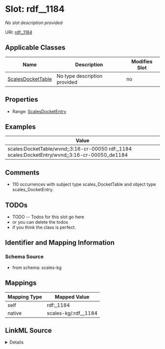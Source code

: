 

# Slot: rdf__1184


_No slot description provided_





URI: [rdf:_1184](http://www.w3.org/1999/02/22-rdf-syntax-ns#_1184)



<!-- no inheritance hierarchy -->





## Applicable Classes

| Name | Description | Modifies Slot |
| --- | --- | --- |
| [ScalesDocketTable](../classes/ScalesDocketTable.md) | No type description provided |  no  |







## Properties

* Range: [ScalesDocketEntry](../classes/ScalesDocketEntry.md)






## Examples

| Value |
| --- |
| scales:DocketTable/wvnd;;3:16-cr-00050 rdf:_1184 scales:DocketEntry/wvnd;;3:16-cr-00050_de1184 |

## Comments

* 110 occurrences with subject type scales_DocketTable and object type scales_DocketEntry.

## TODOs

* TODO -- Todos for this slot go here
* or you can delete the todos
* if you think the class is perfect.

## Identifier and Mapping Information







### Schema Source


* from schema: scales-kg




## Mappings

| Mapping Type | Mapped Value |
| ---  | ---  |
| self | rdf:_1184 |
| native | scales-kg/:rdf__1184 |




## LinkML Source

<details>
```yaml
name: rdf__1184
description: No slot description provided
todos:
- TODO -- Todos for this slot go here
- or you can delete the todos
- if you think the class is perfect.
comments:
- 110 occurrences with subject type scales_DocketTable and object type scales_DocketEntry.
examples:
- value: scales:DocketTable/wvnd;;3:16-cr-00050 rdf:_1184 scales:DocketEntry/wvnd;;3:16-cr-00050_de1184
from_schema: scales-kg
rank: 1000
slot_uri: rdf:_1184
alias: rdf__1184
domain_of:
- scales_DocketTable
range: scales_DocketEntry

```
</details>